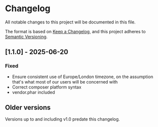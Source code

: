 # Changelog

All notable changes to this project will be documented in this file.

The format is based on [Keep a Changelog](https://keepachangelog.com/en/1.1.0/),
and this project adheres to [Semantic Versioning](https://semver.org/spec/v2.0.0.html).

## [1.1.0] - 2025-06-20

### Fixed

- Ensure consistent use of Europe/London timezone, on the assumption that's what most of our users will be concerned with
- Correct composer platform syntax
- vendor.phar included

## Older versions

Versions up to and including v1.0 predate this changelog.